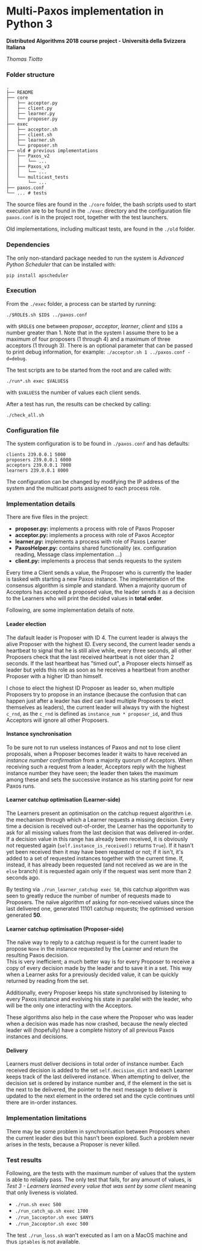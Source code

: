 # Multi-Paxos implementation in Python 3

**Distributed Algorithms 2018 course project - Università della Svizzera Italiana**

*Thomas Tiotto*

### Folder structure
```
.
├── README
├── core
│   ├── acceptor.py
│   ├── client.py
│   ├── learner.py
│   └── proposer.py
├── exec
│   ├── acceptor.sh
│   ├── client.sh
│   ├── learner.sh
│   └── proposer.sh
├── old # previous implementations
│   ├── Paxos_v2
│   │   └── ...
│   ├── Paxos_v3
│   │   └── ...
│   └── multicast_tests
│       └── ...
├── paxos.conf
└── ... # tests
```

The source files are found in the ```./core``` folder, the bash scripts used 
to start execution are to be found in the ```./exec``` directory and the configuration file ```paxos.conf``` 
is in the project root, together with the test launchers.

Old implementations, including multicast tests, are found in the ```./old``` folder.

### Dependencies
The only non-standard package needed to run the system is *Advanced Python Scheduler* that can be installed with:

```
pip install apscheduler
```

### Execution
From the ```./exec```  folder, a process can be started by running:

```./$ROLE$.sh $ID$ ../paxos.conf``` 

with ```$ROLE$``` one between *proposer*, *acceptor*, *learner*, *client* and ```$ID$``` a number greater than 1.
Note that in the system I assume there to be a maximum of four proposers (1 through 4) and a maximum of three acceptors 
(1 through 3).  There is an optional parameter that can be passed to print debug information, for example:
```./acceptor.sh 1 ../paxos.conf -d=debug```.

The test scripts are to be started from the root and are called with:

```./run*.sh exec $VALUES$```

with ```$VALUES$``` the number of values each client sends.

After a test has run, the results can be checked by calling:

```./check_all.sh```

### Configuration file
The system configuration is to be found in ```./paxos.conf``` and has defaults:

```
clients 239.0.0.1 5000
proposers 239.0.0.1 6000
acceptors 239.0.0.1 7000
learners 239.0.0.1 8000
```

The configuration can be changed by modifying the IP address of the system and the multicast ports assigned to each 
process role.

### Implementation details
There are five files in the project:

   - **proposer.py:** implements a process with role of Paxos Proposer
   - **acceptor.py:** implements a process with role of Paxos Acceptor
   - **learner.py:** implements a process with role of Paxos Learner
   - **PaxosHelper.py:** contains shared functionality (ex. configuration reading, Message class implementation ...)
   - **client.py:** implements a process that sends requests to the system
   
Every time a Client sends a value, the Proposer who is currently the leader is tasked with starting a new Paxos instance.
The implementation of the consensus algorithm is simple and standard.  When a majority quorum of Acceptors has accepted
a proposed value, the leader sends it as a decision to the Learners who will print the decided values in **total order**.

Following, are some implementation details of note.

#### Leader election
The dafault leader is Proposer with ID 4.  The current leader is always the alive Proposer with the highest ID.
Every second, the current leader sends a heartbeat to signal that he is still alive while, every three seconds, all other
Proposers check that the last received heartbeat is not older than 2 seconds.  If the last heartbeat has "timed out", a 
Proposer elects himself as leader but yelds this role as soon as he receives a heartbeat from another Proposer with a 
higher ID than himself.

I chose to elect the highest ID Proposer as leader so, when multiple Proposers try to propose in an instance (because the confusion 
that can happen just after a leader has died can lead multiple Proposers to elect themselves as leaders), 
the current leader will always try with the highest ```c_rnd```, as the ```c_rnd``` is defined as ```instance_num * proposer_id```,
and thus Acceptors will ignore all other Proposers. 


#### Instance synchronisation
To be sure not to run useless instances of Paxos and not to lose client proposals, when a Proposer becomes leader it 
waits to have received an *instance number confirmation* from a majority quorum of Acceptors.  When receiving such a 
request from a leader, Acceptors reply with the highest instance number they have seen; the leader then takes the maximum
among these and sets the successive instance as his starting point for new Paxos runs. 


#### Learner catchup optimisation (Learner-side)
The Learners present an optimisation on the catchup request algorithm i.e. the mechanism through
which a Learner requests a missing decision.
Every time a decision is received out-of-order, the Learner has the opportunity to ask for all missing values from the last
decision that was delivered in-order.  If a decision value in this range has already been received, it is obviously not
requested again (```self.instance_is_received()``` returns ```True```).  If it hasn't yet been received then it may
have been requested or not; if it isn't, it's added to a set of requested instances together with the current time.  If,
instead, it has already been requested (and not received as we are in the ```else``` branch) it is requested again only
if the request was sent more than 2 seconds ago.

By testing via ```./run_learner_catchup exec 50```, this catchup algorithm was seen to greatly reduce the number 
of number of requests made to Proposers.  The naïve algorithm of asking for non-received values since the last delivered
one, generated 11101 catchup requests; the optimised version generated **50**.

 
#### Learner catchup optimisation (Proposer-side) 
The naïve way to reply to a catchup request is for the current leader to propose ```None``` in the instance requested
by the Learner and return the resulting Paxos decision.  
This is very inefficient; a much better way is for every Proposer to receive a copy of every decision made by the leader
and to save it in a set.  This way when a Learner asks for a previously decided value, it can be quickly returned by reading from
the set.  

Additionally, every Proposer keeps his state synchronised by listening to every Paxos instance and evolving his state
in parallel with the leader, who will be the only one interacting with the Acceptors.

These algorithms also help in the case where the Proposer who was leader when a decision was made has now crashed, because
the newly elected leader will (hopefully) have a complete history of all previous Paxos instances and decisions.


#### Delivery
Learners must deliver decisions in total order of instance number.  Each received decision is added to the set ```self.decision_dict```
and each Learner keeps track of the last delivered instance.  When attempting to deliver, the decision set is ordered
by instance number and, if the element in the set is the next to be delivered, the pointer to the next message to deliver
is updated to the next element in the ordered set and the cycle continues until there are in-order instances.


### Implementation limitations
There may be some problem in synchronisation between Proposers when the current leader dies but this hasn't been explored.
Such a problem never arises in the tests, because a Proposer is never killed.


### Test results
Following, are the tests with the maximum number of values that the system is able to reliably pass.
The only test that fails, for any amount of values, is *Test 3 - Learners learned every value that was sent by some client* meaning 
that only liveness is violated.
- ```./run.sh exec 500```
- ```./run_catch_up.sh exec 1700```
- ```./run_1acceptor.sh exec $ANY$```
- ```./run_2acceptor.sh exec 500```

The test ```./run_loss.sh``` wan't executed as I am on a MacOS machine and thus ```iptables``` is not 
available.